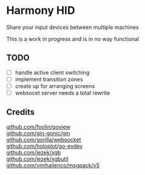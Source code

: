 # Harmony HID
Share your input devices between multiple machines

This is a work in progress and is in no way functional

## TODO
- [ ] handle active client switching
- [ ] implement transition zones
- [ ] create up for arranging screens
- [ ] websocet server needs a total rewrite

## Credits
[github.com/foolin/goview](github.com/foolin/goview)  
[github.com/gin-gonic/gin](github.com/gin-gonic/gin)  
[github.com/gorilla/websocket](github.com/gorilla/websocket)  
[github.com/holoplot/go-evdev](github.com/holoplot/go-evdev)  
[github.com/jezek/xgb](github.com/jezek/xgb)  
[github.com/jezek/xgbutil](github.com/jezek/xgbutil)  
[github.com/vmihailenco/msgpack/v5](github.com/vmihailenco/msgpack/v5)  
